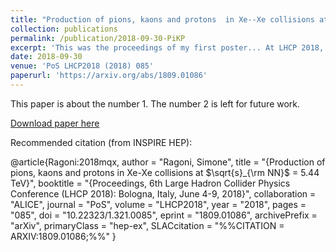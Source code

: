 ```yaml
---
title: "Production of pions, kaons and protons  in Xe--Xe collisions at a center-of-mass energy per nucleon pair of 5.44 TeV"
collection: publications
permalink: /publication/2018-09-30-PiKP
excerpt: 'This was the proceedings of my first poster... At LHCP 2018, Bologna.'
date: 2018-09-30
venue: 'PoS LHCP2018 (2018) 085'
paperurl: 'https://arxiv.org/abs/1809.01086'
---
```

This paper is about the number 1. The number 2 is left for future work.

[Download paper here](https://arxiv.org/abs/1809.01086)

Recommended citation (from INSPIRE HEP): 

@article{Ragoni:2018mqx,
      author         = "Ragoni, Simone",
      title          = "{Production of pions, kaons and protons in Xe-Xe
                        collisions at $\sqrt{s}_{\rm NN}$ = 5.44 TeV}",
      booktitle      = "{Proceedings, 6th Large Hadron Collider Physics
                        Conference (LHCP 2018): Bologna, Italy, June 4-9, 2018}",
      collaboration  = "ALICE",
      journal        = "PoS",
      volume         = "LHCP2018",
      year           = "2018",
      pages          = "085",
      doi            = "10.22323/1.321.0085",
      eprint         = "1809.01086",
      archivePrefix  = "arXiv",
      primaryClass   = "hep-ex",
      SLACcitation   = "%%CITATION = ARXIV:1809.01086;%%"
}
